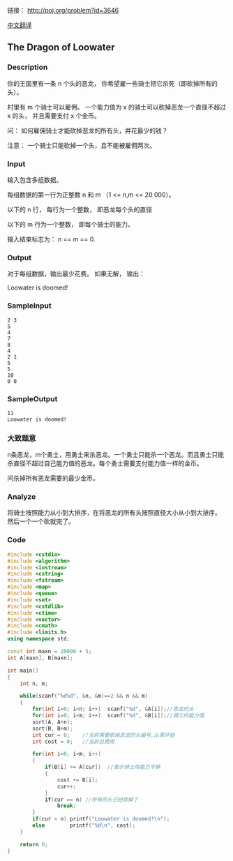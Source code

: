 链接： http://poj.org/problem?id=3646

[中文翻译](http://blog.ttxxly.top/2017/05/31/The-Dragon-of-Loowater/)

## The Dragon of Loowater

### Description

你的王国里有一条 n 个头的恶龙， 你希望雇一些骑士把它杀死（即砍掉所有的头）。

村里有 m 个骑士可以雇佣。 一个能力值为 x 的骑士可以砍掉恶龙一个直径不超过 x 的头， 并且需要支付 x 个金币。 

问： 如何雇佣骑士才能砍掉恶龙的所有头，并花最少的钱？

注意： 一个骑士只能砍掉一个头，且不能被雇佣两次。


### Input

输入包含多组数据。 

每组数据的第一行为正整数 n 和 m （1 <= n,m <= 20 000）。

以下的 n 行， 每行为一个整数， 即恶龙每个头的直径

以下的 m 行为一个整数， 即每个骑士的能力。

输入结束标志为： n == m == 0.


### Output

对于每组数据，输出最少花费。 如果无解， 输出：
 
Loowater is doomed!

### SampleInput

```
2 3
5
4
7
8
4
2 1
5
5
10
0 0
```

### SampleOutput

```
11
Loowater is doomed!
```

### 大致题意

n条恶龙，m个勇士，用勇士来杀恶龙。一个勇士只能杀一个恶龙。而且勇士只能杀直径不超过自己能力值的恶龙。每个勇士需要支付能力值一样的金币。
 
问杀掉所有恶龙需要的最少金币。

### Analyze

将骑士按照能力从小到大排序，在将恶龙的所有头按照直径大小从小到大排序。
然后一个一个砍就完了。


### Code

```c++
#include <cstdio>
#include <algorithm>
#include <iostream>
#include <cstring>
#include <fstream>
#include <map>
#include <queue>
#include <set>
#include <cstdlib>
#include <ctime>
#include <vector>
#include <cmath>
#include <limits.h>
using namespace std;

const int maxn = 20000 + 5;
int A[maxn], B[maxn];

int main()
{
    int n, m;

    while(scanf("%d%d", &n, &m)==2 && n && m)
    {
        for(int i=0; i<n; i++)  scanf("%d", &A[i]);//恶龙的头
        for(int i=0; i<m; i++)  scanf("%d", &B[i]);//骑士的能力值
        sort(A, A+n);
        sort(B, B+m);
        int cur = 0;    //当前需要砍掉恶龙的头编号,从零开始
        int cost = 0;   //当前总费用

        for(int i=0; i<m; i++)
        {
            if(B[i] >= A[cur])  //表示骑士用能力干掉
            {
                cost += B[i];
                cur++;
            }
            if(cur == n) //所有的头已经砍掉了
                break;
        }
        if(cur < n) printf("Loowater is doomed!\n");
        else        printf("%d\n", cost);
    }

    return 0;
}


```